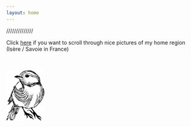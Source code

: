 ```yaml
---
layout: home
---
```


//////////////


Click [here](photos) if you want to scroll through nice pictures of my home region (Isère / Savoie in France)

<br>

<br>
<img src="images/bird.png" width="100" />


